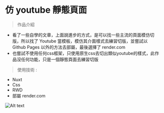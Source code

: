 # 仿 youtube 靜態頁面

> 作品介紹 
* 看了一些自學的文章，上面說進步的方式，是可以找一些主流的頁面模仿切版，所以找了 Youtube 當模板，模仿其介面樣式去練習切版，並嘗試以 Github Pages 以外的方法去部屬，最後選擇了 render.com
* 也嘗試不使用任何css框架，只使用原生css去切出類似youtube的樣式，此作品沒任何功能，只是一個靜態頁面去練習切版


> 使用技術 :
+ Nuxt 
+ Css 
+ RWD 
+ 部屬 render.com


![Alt text](/path/to/img.jpg)
